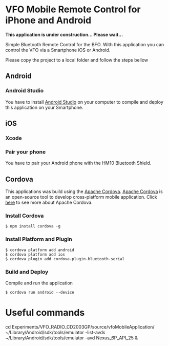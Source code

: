 # VFO Mobile Remote Control for iPhone and Android


__This application is under construction...  Please wait...__ 

Simple Bluetooth Remote Control for the BFO. 
With this application you can control the VFO via a Smartphone iOS or Android.
    
Please copy the project to a local folder and follow the steps bellow


## Android 

### Android Studio

You have to install [Android Studio](http://developer.android.com/sdk/index.html) on your computer to compile and deploy this application on your Smartphone.


## iOS

### Xcode


### Pair your phone

You have to pair your Android phone with the HM10 Bluetooth Shield.

## Cordova 

This applications was build using the [Apache Cordova](https://cordova.apache.org/docs/en/latest/guide/overview/index.html). 
[Apache Cordova](https://cordova.apache.org/docs/en/latest/guide/overview/index.html) is an open-source tool to develop cross-platform mobile application. Click [here](https://cordova.apache.org/docs/en/latest/guide/overview/index.html) to see more about Apache Cordova.

### Install Cordova

    $ npm install cordova -g


### Install Platform and Plugin

    $ cordova platform add android
    $ cordova platform add ios
    $ cordova plugin add cordova-plugin-bluetooth-serial


### Build and Deploy

Compile and run the application

    $ cordova run android --device



# Useful commands    

cd Experiments/VFO_RADIO_CD2003GP/source/vfoMobileApplication/
~/Library/Android/sdk/tools/emulator -list-avds
~/Library/Android/sdk/tools/emulator -avd Nexus_6P_API_25 &

